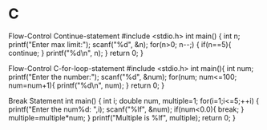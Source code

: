 # C
Flow-Control
Continue-statement
#include <stdio.h>
int main()
{
   int n;
   printf("Enter max limit:");
   scanf("%d", &n);
   for(n>0; n--;)
   {
      if(n==5){
         continue;
      }
      printf("%d\n", n);
   }
   return 0;
}


Flow-Control
C-for-loop-statement
#include <stdio.h>
int main(){
   int num;
   printf("Enter the number:");
   scanf("%d", &num);
   for(num; num<=100; num=num+1){
      printf("%d\n", num);
   }
   return 0;
 }
   
Break Statement
int main()
{
   int i;
   double num, multiple=1;
   for(i=1;i<=5;++i)
   {
      printf("Enter the num%d: ",i);
      scanf("%lf", &num);
   if(num<0.0){
      break;
   }
   multiple=multiple*num;
   }
   printf("Multiple is %lf", multiple);
    return 0;
}

